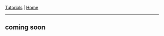 
[Tutorials](../Tutorials/README.md) | [Home](../../README.md)    

-------------------------------------------------------------------------------  

## coming soon
